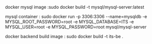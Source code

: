 docker 
mysql image :sudo docker build -t mysql/mysql-server:latest

mysql container : sudo docker run -p 3306:3306 --name=mysqldb -e MYSQL_ROOT_PASSWORD=root -e MYSQL_DATABASE=ITS -e MYSQL_USER=root -e MYSQL_PASSWORD=root  mysql/mysql-server 

docker backend build image : sudo docker build -t its-be .


